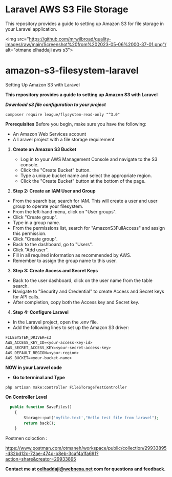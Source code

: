
# Laravel AWS S3 File Storage

This repository provides a guide to setting up Amazon S3 for file storage in your Laravel application.

<img src="https://github.com/mrwilbroad/quality-images/raw/main/Screenshot%20from%202023-05-06%2000-37-01.png"/ alt="otmane elhaddaji aws s3">


# amazon-s3-filesystem-laravel
Setting Up Amazon S3 with Laravel

**This repository provides a guide to setting up Amazon S3 with Laravel**


***Download s3 file configuration to your project***

```terminal
composer require league/flysystem-read-only "^3.0"
```
**Prerequisites**
Before you begin, make sure you have the following:
- An Amazon Web Services account
- A Laravel project with a file storage requirement


1. **Create an Amazon S3 Bucket**
   - Log in to your AWS Management Console and navigate to the S3 console.
   - Click the "Create Bucket" button.
   - Type a unique bucket name and select the appropriate region.
   - Click the "Create Bucket" button at the bottom of the page.
   
 2. **Step 2: Create an IAM User and Group**
- From the search bar, search for IAM. This will create a user and user group to operate your filesystem.
- From the left-hand menu, click on "User groups".
- Click "Create group".
- Type in a group name.
- From the permissions list, search for "AmazonS3FullAccess" and assign this permission.
- Click "Create group".
- Back to the dashboard, go to "Users".
- Click "Add user".
- Fill in all required information as recommended by AWS.
- Remember to assign the group name to this user.

3. **Step 3: Create Access and Secret Keys**
- Back to the user dashboard, click on the user name from the table search.
- Navigate to "Security and Credential" to create Access and Secret keys for API calls.
- After completion, copy both the Access key and Secret key.

4. **Step 4: Configure Laravel**
- In the Laravel project, open the .env file.
- Add the following lines to set up the Amazon S3 driver:

```env
FILESYSTEM_DRIVER=s3
AWS_ACCESS_KEY_ID=<your-access-key-id>
AWS_SECRET_ACCESS_KEY=<your-secret-access-key>
AWS_DEFAULT_REGION=<your-region>
AWS_BUCKET=<your-bucket-name>
```


**NOW in your Laravel code**
- **Go to terminal and Type**
```terminal
php artisan make:controller FileSTorageTestController
```

**On Controller Level**
```php
  public function SaveFiles()
    {
        Storage::put('myfile.text',"Hello test file from laravel");
        return back();
    }
```



Postmen coloction :

https://www.postman.com/otmaneh/workspace/public/collection/29933895-d32bd12c-72ae-474d-b8eb-3caf4a1fa691?action=share&creator=29933895

**Contact me at oelhaddaji@webnexa.net com for questions and feedback.**
